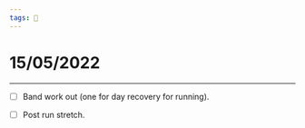 ```yaml
---
tags: 📆
---
```


# 15/05/2022
---

- [ ] Band work out (one for day recovery for running).
- [ ] Post run stretch.

